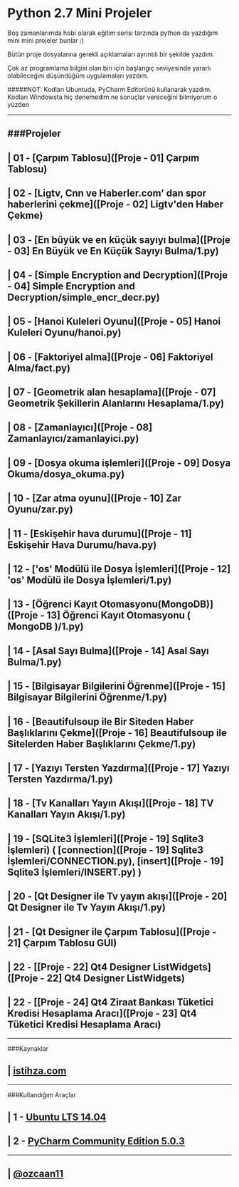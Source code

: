 # Python 2.7 Mini Projeler

Boş zamanlarımda hobi olarak eğitim serisi tarzında python da yazdığım mini mini projeler bunlar :)

Bütün proje dosyalarına gerekli açıklamaları ayrıntılı bir şekilde yazdım.

Çok az programlama bilgisi olan biri için başlangıç seviyesinde yararlı olabileceğini düşündüğüm uygulamaları yazdım.

#####NOT: Kodları Ubuntuda, PyCharm Editorünü kullanarak yazdım. Kodları Windowsta hiç denemedim ne sonuçlar vereceğini bilmiyorum o yüzden

---------------------------------------------------------------------------------------------------------------------------

###Projeler
-

| 01 - [Çarpım Tablosu]([Proje - 01] Çarpım Tablosu)
-----------------

| 02 - [Ligtv, Cnn ve Haberler.com' dan spor haberlerini çekme]([Proje - 02] Ligtv'den Haber Çekme)
-----------------

| 03 - [En büyük ve en küçük sayıyı bulma]([Proje - 03] En Büyük ve En Küçük Sayıyı Bulma/1.py)
-----------------

| 04 - [Simple Encryption and Decryption]([Proje - 04] Simple Encryption and Decryption/simple_encr_decr.py)
-----------------

| 05 - [Hanoi Kuleleri Oyunu]([Proje - 05] Hanoi Kuleleri Oyunu/hanoi.py)
-----------------

| 06 - [Faktoriyel alma]([Proje - 06] Faktoriyel Alma/fact.py)
-----------------

| 07 - [Geometrik alan hesaplama]([Proje - 07] Geometrik Şekillerin Alanlarını Hesaplama/1.py)
-----------------

| 08 - [Zamanlayıcı]([Proje - 08] Zamanlayıcı/zamanlayici.py)
-----------------

| 09 - [Dosya okuma işlemleri]([Proje - 09] Dosya Okuma/dosya_okuma.py)
-----------------

| 10 - [Zar atma oyunu]([Proje - 10] Zar Oyunu/zar.py)
-----------------

| 11 - [Eskişehir hava durumu]([Proje - 11] Eskişehir Hava Durumu/hava.py)
-----------------

| 12 - ['os' Modülü ile Dosya İşlemleri]([Proje - 12] 'os' Modülü ile Dosya İşlemleri/1.py)
-----------------

| 13 - [Öğrenci Kayıt Otomasyonu(MongoDB)]([Proje - 13] Öğrenci Kayıt Otomasyonu ( MongoDB )/1.py)
-----------------

| 14 - [Asal Sayı Bulma]([Proje - 14] Asal Sayı Bulma/1.py)
-----------------

| 15 - [Bilgisayar Bilgilerini Öğrenme]([Proje - 15] Bilgisayar Bilgilerini Öğrenme/1.py)
-----------------

| 16 - [Beautifulsoup ile Bir Siteden Haber Başlıklarını Çekme]([Proje - 16] Beautifulsoup ile Sitelerden Haber Başlıklarını Çekme/1.py)
-----------------

| 17 - [Yazıyı Tersten Yazdırma]([Proje - 17] Yazıyı Tersten Yazdırma/1.py)
-----------------

| 18 - [Tv Kanalları Yayın Akışı]([Proje - 18] TV Kanalları Yayın Akışı/1.py)
-----------------

| 19 - [SQLite3 İşlemleri]([Proje - 19] Sqlite3 İşlemleri) ( [connection]([Proje - 19] Sqlite3 İşlemleri/CONNECTION.py), [insert]([Proje - 19] Sqlite3 İşlemleri/INSERT.py) )
-----------------

| 20 - [Qt Designer ile Tv yayın akışı]([Proje - 20] Qt Designer ile Tv Yayın Akışı/1.py)
-----------------

| 21 - [Qt Designer ile Çarpım Tablosu]([Proje - 21] Çarpım Tablosu GUI)
-----------------

| 22 - [[Proje - 22] Qt4 Designer ListWidgets]([Proje - 22] Qt4 Designer ListWidgets)
-----------------

| 22 - [[Proje - 24] Qt4 Ziraat Bankası Tüketici  Kredisi Hesaplama Aracı]([Proje - 23] Qt4 Tüketici Kredisi Hesaplama Aracı)
-----------------


----------------------------------------------------------------------------------------------------------

###Kaynaklar

| [istihza.com](http://belgeler.istihza.com/py2/)
-----------------

-----------------------------------------------------------------------------------------------------------

###Kullandığım Araçlar

| 1 - [Ubuntu LTS 14.04](http://www.ubuntu.com/download)
---------------

| 2 - [PyCharm Community Edition 5.0.3](https://www.jetbrains.com/pycharm-edu/download/)
---------------

-----------------
| [@ozcaan11](https://twitter.com/ozcaan11) 
-----------------
